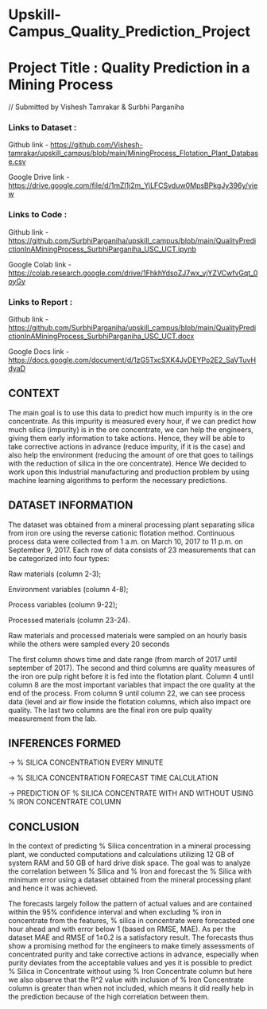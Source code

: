 # Upskill-Campus_Quality_Prediction_Project

# Project Title : Quality Prediction in a Mining Process
// Submitted by Vishesh Tamrakar & Surbhi Parganiha

### Links to Dataset :


Github link - https://github.com/Vishesh-tamrakar/upskill_campus/blob/main/MiningProcess_Flotation_Plant_Database.csv

Google Drive link - https://drive.google.com/file/d/1mZl1j2m_YiLFCSvduw0MpsBPkgJy396y/view

### Links to Code :

Github link - https://github.com/SurbhiParganiha/upskill_campus/blob/main/QualityPredictionInAMiningProcess_SurbhiParganiha_USC_UCT.ipynb

Google Colab link - https://colab.research.google.com/drive/1FhkhYdsoZJ7wx_vjYZVCwfvGqt_0oyGy

### Links to Report :

Github link - https://github.com/SurbhiParganiha/upskill_campus/blob/main/QualityPredictionInAMiningProcess_SurbhiParganiha_USC_UCT.docx

Google Docs link - https://docs.google.com/document/d/1zG5TxcSXK4JvDEYPo2E2_SaVTuvHdyaD

## CONTEXT

The main goal is to use this data to predict how much impurity is in the ore concentrate. As this impurity is measured every hour, if we can predict how much silica (impurity) is in the ore concentrate, we can help the engineers, giving them early information to take actions. Hence, they will be able to take corrective actions in advance (reduce impurity, if it is the case) and also help the environment (reducing the amount of ore that goes to tailings with the reduction of silica in the ore concentrate). Hence We decided to work upon this Industrial manufacturing and production problem by using machine learning algorithms to perform the necessary predictions.

## DATASET INFORMATION

The dataset was obtained from a mineral processing plant separating silica from iron ore using the reverse cationic flotation method. Continuous process data were collected from 1 a.m. on March 10, 2017 to 11 p.m. on September 9, 2017. Each row of data consists of 23 measurements that can be categorized into four types:

Raw materials (column 2-3);

Environment variables (column 4-8);

Process variables (column 9-22);

Processed materials (column 23-24).

Raw materials and processed materials were sampled on an hourly basis while the others were sampled every 20 seconds

The first column shows time and date range (from march of 2017 until september of 2017). The second and third columns are quality measures of the iron ore pulp right before it is fed into the flotation plant. Column 4 until column 8 are the most important variables that impact the ore quality at the end of the process. From column 9 until column 22, we can see process data (level and air flow inside the flotation columns, which also impact ore quality. The last two columns are the final iron ore pulp quality measurement from the lab.

## INFERENCES FORMED

-> % SILICA CONCENTRATION EVERY MINUTE

-> % SILICA CONCENTRATION FORECAST TIME CALCULATION

-> PREDICTION OF % SILICA CONCENTRATE WITH AND WITHOUT USING % IRON CONCENTRATE COLUMN

## CONCLUSION

In the context of predicting % Silica concentration in a mineral processing plant, we conducted computations and calculations utilizing 12 GB of system RAM and 50 GB of hard drive disk space. The goal was to analyze the correlation between % Silica and % Iron and forecast the % Silica with minimum error using a dataset obtained from the mineral processing plant and hence it was achieved. 

The forecasts largely follow the pattern of actual values and are contained within the 95% confidence interval and when excluding % iron in concentrate from the features, % silica in concentrate were forecasted one hour ahead and with error below 1 (based on RMSE, MAE). As per the dataset MAE and RMSE of 1±0.2 is a satisfactory result. The forecasts thus show a promising method for the engineers to make timely assessments of concentrated purity and take corrective actions in advance, especially when purity deviates from the acceptable values and yes it is possible to predict % Silica in Concentrate without using % Iron Concentrate column but here we also observe that the R^2 value with inclusion of % Iron Concentrate column is greater than when not included, which means it did really help in the prediction because of the high correlation between them.
